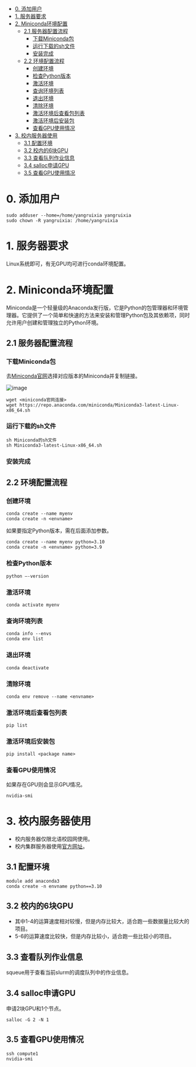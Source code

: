 - [0. 添加用户](#0-添加用户)
- [1. 服务器要求](#1-服务器要求)
- [2. Miniconda环境配置](#2-miniconda环境配置)
  - [2.1 服务器配置流程](#21-服务器配置流程)
    - [下载Miniconda包](#下载miniconda包)
    - [运行下载的sh文件](#运行下载的sh文件)
    - [安装完成](#安装完成)
  - [2.2 环境配置流程](#22-环境配置流程)
    - [创建环境](#创建环境)
    - [检查Python版本](#检查python版本)
    - [激活环境](#激活环境)
    - [查询环境列表](#查询环境列表)
    - [退出环境](#退出环境)
    - [清除环境](#清除环境)
    - [激活环境后查看包列表](#激活环境后查看包列表)
    - [激活环境后安装包](#激活环境后安装包)
    - [查看GPU使用情况](#查看gpu使用情况)
- [3. 校内服务器使用](#3-校内服务器使用)
  - [3.1 配置环境](#31-配置环境)
  - [3.2 校内的6块GPU](#32-校内的6块gpu)
  - [3.3 查看队列作业信息](#33-查看队列作业信息)
  - [3.4 salloc申请GPU](#34-salloc申请gpu)
  - [3.5 查看GPU使用情况](#35-查看gpu使用情况)

# 0. 添加用户
```
sudo adduser --home=/home/yangruixia yangruixia
sudo chown -R yangruixia: /home/yangruixia
```

# 1. 服务器要求

Linux系统即可，有无GPU均可进行conda环境配置。

# 2. Miniconda环境配置

Miniconda是一个轻量级的Anaconda发行版，它是Python的包管理器和环境管理器。它提供了一个简单和快速的方法来安装和管理Python包及其依赖项，同时允许用户创建和管理独立的Python环境。

## 2.1 服务器配置流程

### 下载Miniconda包

去[Miniconda官网](https://docs.conda.io/en/latest/miniconda.html)选择对应版本的Miniconda并复制链接。

![image](https://github.com/yangruixia/Deep-Learning-Primer/assets/32283868/55baf977-899e-4c2d-aedb-7fc46e35a292)

```
wget <miniconda官网连接>
wget https://repo.anaconda.com/miniconda/Miniconda3-latest-Linux-x86_64.sh
```

### 运行下载的sh文件

```
sh Miniconda的sh文件
sh Miniconda3-latest-Linux-x86_64.sh
```

### 安装完成

## 2.2 环境配置流程

### 创建环境
```
conda create --name myenv
conda create -n <envname>
```
如果要指定Python版本，需在后面添加参数。
```
conda create --name myenv python=3.10
conda create -n <envname> python=3.9
```
### 检查Python版本
```
python –-version
```
### 激活环境
```
conda activate myenv
```
### 查询环境列表
```
conda info --envs
conda env list
```
### 退出环境
```
conda deactivate
```
### 清除环境
```
conda env remove --name <envname>
```
### 激活环境后查看包列表
```
pip list
```
### 激活环境后安装包
```
pip install <package name>
```
### 查看GPU使用情况
如果存在GPU则会显示GPU情况。
```
nvidia-smi
```

# 3. 校内服务器使用
- 校内服务器仅限北语校园网使用。
- 校内集群服务器使用[官方网址](https://hpc.litmind.ink/docs/#/)。
## 3.1 配置环境
```
module add anaconda3
conda create -n envname python==3.10
```

## 3.2 校内的6块GPU
- 其中1-4的运算速度相对较慢，但是内存比较大，适合跑一些数据量比较大的项目。
- 5-6的运算速度比较快，但是内存比较小，适合跑一些比较小的项目。

## 3.3 查看队列作业信息
squeue用于查看当前slurm的调度队列中的作业信息。

## 3.4 salloc申请GPU
申请2块GPU和1个节点。
```
salloc -G 2 -N 1
```
## 3.5 查看GPU使用情况
```
ssh compute1
nvidia-smi
```


